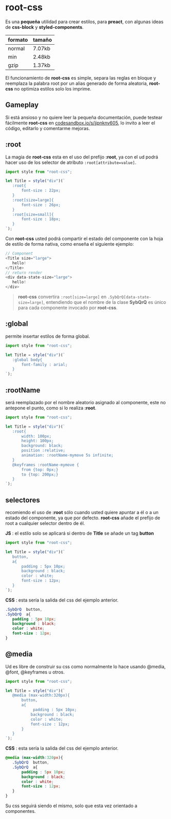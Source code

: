 # root-css

Es una **pequeña** utilidad para crear estilos, para **preact**, con algunas ideas de **css-block** y **styled-components**.

| formato |tamaño|
|--------|---|
| normal |7.07kb |
| min | 2.48kb |
| gzip | 1.37kb |

El funcionamiento de **root-css** es simple, separa las reglas en bloque y reemplaza la palabra root por un alias generado de forma aleatoria, **root-css** no optimiza estilos solo los imprime.

## Gameplay

Si está ansioso y no quiere leer la pequeña documentación, puede testear fácilmente **root-css** en [codesandbox.io/s/jjpnknv605](https://codesandbox.io/s/jjpnknv605), lo invito a leer el código, editarlo y comentarme mejoras.

## :root

La magia de **root-css** esta en el uso del prefijo **:root**, ya con el ud podrá hacer uso de los selector de atributo `:root[attribute=value]`.

```js
import style from "root-css";

let Title = style("div")(`
   :root{
       font-size : 22px;
   }
   :root[size=large]{
       font-size : 26px;
   }
   :root[size=small]{
       font-size : 18px;
   }
`);
```

Con **root-css** usted podrá compartir el estado del componente con la hoja de estilo de forma nativa, como enseña el siguiente ejemplo:

```js
// Component
<Title size="large">
   hello!
</Title>
// return render
<div data-state-size="large">
   hello!
</div>
```

> **root-css** convertira  `:root[size=large]` en `.SybQrQ[data-state-size=large]`, entendiendo que el nombre de la clase **SybQrQ** es único para cada componente invocado por **root-css**.

## :global

permite insertar estilos de forma global.

```js
import style from "root-css";

let Title = style("div")(`
   :global body{
       font-family : arial;
   }
`);
```

## :rootName

será reemplazado por el nombre aleatorio asignado al componente, este no antepone el punto, como si lo realiza **:root**.

```js
import style from "root-css";

let Title = style("div")(`
   :root{
       width: 100px;
       height: 100px;
       background: black;
       position :relative;
       animation: :rootName-mymove 5s infinite;
   }
   @keyframes :rootName-mymove {
       from {top: 0px;}
       to {top: 200px;}
   }
`);
```

## selectores

recomiendo el uso de **:root** sólo cuando usted quiere apuntar a él o a un estado del componente, ya que por defecto. **root-css** añade el prefijo de root a cualquier selector dentro de él.

**JS** : el estilo solo se aplicará si dentro de **Title** se añade un tag **button**
```js
import style from "root-css";

let Title = style("div")(`
   button,
   a{
       padding : 5px 10px;
       background : black;
       color : white;
       font-size : 12px;
   }
`);
```
**CSS** : esta sería la salida del css del ejemplo anterior.
```css
.SybQrQ  button,
.SybQrQ  a{
   padding : 5px 10px;
   background : black;
   color : white;
   font-size : 12px;
}
```

## @media

Ud es libre de construir su css como normalmente lo hace usando @media, @font, @keyframes u otros.

```js
import style from "root-css";

let Title = style("div")(`
   @media (max-width:320px){
       button,
       a{
            padding : 5px 10px;
           background : black;
           color : white;
           font-size : 12px;
       }
   }
`);
```
**CSS** : esta sería la salida del css del ejemplo anterior.
```css
@media (max-width:320px){
   .SybQrQ  button,
   .SybQrQ  a{
       padding : 5px 10px;
       background : black;
       color : white;
       font-size : 12px;
   }
}
```

Su css seguirá siendo el mismo, solo que esta vez orientado a componentes.
